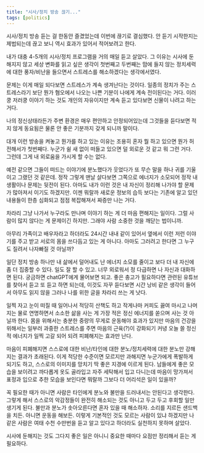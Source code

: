 ```yaml
---
title: "시사/정치 방송 끊기..."
tags: [politics]
---
```


시사/정치 방송 듣는 걸 한동안 즐겼었는데 이번에 끊기로 결심했다. 안 듣기 시작한지는 제법되는데 끊고 보니 역시 효과가 있어서 적어보려고 한다.

내가 대충 4-5개의 시사/정치 프로그램을 거의 매일 듣고 살았다. 그 이유는 시사에 둔해지지 않고 세상 변화를 읽고 싶은 생각이 첫번째고 두번째는 맘에 들지 않는 정치세력에 대한 풍자/비난을 들으면서 스트레스를 해소하겠다는 생각에서였다.

문제는 이게 매일 되다보면 스트레스가 계속 생겨난다는 것이다. 일종의 정치가 주는 스트레스라기 보단 뭔가 혐오에서 나오는 나쁜 기분이 나에게 계속 전이된다는 거다. 이러쿵 저러쿵 이야기 하는 것도 개인의 자유이지만 계속 듣고 있다보면 신물이 나려고 하는 거다. 

나의 정신상태라든가 주변 환경은 매우 편안하고 안정되어있는데 그것들을 듣다보면 적지 않게 동요됨은 물론 안 좋은 기분까지 갖게 되니까 말이다. 

대개 이런 방송을 켜놓고 뭔가를 하고 있는 이유는 조용히 혼자 뭘 하고 있으면 뭔가 허전해서가 첫번째다. 누군가 쉴 새 없이 떠들고 있으면 덜 외로운 것 같고 뭐 그런 거다. 그런데 그게 내 외로움을 가시게 할 수는 없다. 

예전 같으면 그들이 떠드는 이야기에 분노했다가 웃었다가 또 무슨 말을 하나 귀를 기울이고 그랬던 것 같은데. 정작 그렇게 맨날 살다보면 그쪽으로 에너지가 소모되어 정작 내 생활이나 문제는 뒷전이 된다. 아마도 내가 이런 것은 내 자신이 정리해 나가야 할 문제가 많아져서 이기도 하겠지만. 이젠 뭐랄까 새로운 정보의 습득 보다는 기존에 알고 있던 내용들이 한층 심화되고 점점 복잡해져서 짜증만 나는 거다.

차라리 그냥 나가서 누구라도 만나며 이야기 하는 게 더 마음 편해지는 일이다. 그럴 사람이 많지 않다는 게 문제이긴 하지만. 그래야 사람 소중한 것을 깨닫는 법이니까. 

아무리 가족이고 배우자라고 하더라도 24시간 내내 같이 있어서 옆에서 이런 저런 이야기를 주고 받고 서로의 몸을 쓰다듬고 있는 게 아니다. 아마도 그러려고 한다면 그 누구도 질려서 나자빠질 것 아닐까?

일단 정치 방송 하나만 내 삶에서 덜어내도 난 에너지 소모를 줄이고 보다 더 내 자신에 좀 더 집중할 수 있다. 일도 잘 할 수 있고. 너무 외로워서 정 다급하면 나 자신과 대화하면 된다. 궁금하면 chatGPT에게 물어보면 되고. 좋은 충고가 필요하다면 관련된 유튜브를 찾아서 듣고 또 듣고 하면 되는데, 이것도 자꾸 듣다보면 시간 낭비 같은 생각이 들어서 아무도 읽지 않을 그러나 나를 위한 글을 차라리 쓰는 게 낫다.

일찍 자고 눈이 떠질 때 일어나서 적당히 산책도 하고 작게나마 커피도 끓여 마시고 나머지는 물로 연명하면서 소소한 삶을 사는 게 가장 적은 정신 에너지를 쏟으며 사는 것 아닐까 한다. 몸을 위해서는 충분한 중량의 무게로 운동해야 효과가 있지만 마음의 건강을 위해서는 일부러 과중한 스트레스를 주면 마음의 근육(?)이 강화되기 커녕 오늘 쓸 정신적 에너지가 일찍 고갈 되어 되려 피폐해지는 효과만 난다. 

마음이 피폐해지면 스스로에 대한 비난/타인에 대한 분노/정치세력에 대한 분노만 강해지는 결과가 초래된다. 이게 적당한 수준이면 모르지만 과해지면 누군가에게 폭발하게 되기도 하고, 스스로의 이미지를 망치기 딱 좋은 지경에 이르게 된다. 남들에게 좋은 모습을 보이려고 까다롭게 옷도 골라입고 자주 세탁해서 입고 다니는데 마음이 망가져서 표정과 입으로 추한 모습을 보인다면 뭐랄까 그보다 더 어리석은 일이 있을까?

꼭 필요한 때가 아니면 사람은 타인에게 분노와 불만을 드러내서는 안된다고 생각한다. 그렇게 해서 스스로의 악감정들이 완전히 해소되는 것도 아니고 두고 두고 후회할 일만 생기게 된다. 불만과 분노가 솟아오른다면 혼자 있을 때 해소하자. 소리를 지르든 샌드백을 치든. 아니면 운동을 해보든. 이렇게 기본적인 것도 모르는 사람이 있냐 하겠지만 나같은 사람은 여태 수천 수만번을 듣고 알고 있다고 하더라도 실천하지 못하며 살았다.

시사에 둔해지는 것도 그다지 좋은 일은 아니니 중요한 때마다 요점만 정리해서 듣는 게 필요하다. 